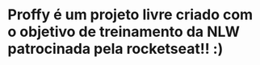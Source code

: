 # Proffy é um projeto livre criado com o objetivo de treinamento da NLW patrocinada pela rocketseat!! :) 
